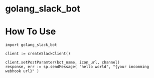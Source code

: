 # golang_slack_bot

# How To Use

```golang
import golang_slack_bot

client := createSlackClient()

client.setPostParamter(bot_name, icon_url, channel)
response, err := sp.sendMessage( "hello world", "{your incomming webhook url}" )
```
